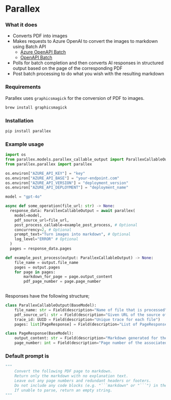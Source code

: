 # Parallex

### What it does
- Converts PDF into images
- Makes requests to Azure OpenAI to convert the images to markdown using Batch API
  - [Azure OpenAPI Batch](https://learn.microsoft.com/en-us/azure/ai-services/openai/how-to/batch?tabs=standard-input%2Cpython-secure&pivots=programming-language-python)
  - [OpenAPI Batch](https://platform.openai.com/docs/guides/batch)
- Polls for batch completion and then converts AI responses in structured output based on the page of the corresponding PDF
- Post batch processing to do what you wish with the resulting markdown

### Requirements
Parallex uses `graphicsmagick` for the conversion of PDF to images. 
```bash
brew install graphicsmagick
```

### Installation
```bash
pip install parallex
```

### Example usage
```python
import os
from parallex.models.parallex_callable_output import ParallexCallableOutput
from parallex.parallex import parallex

os.environ["AZURE_API_KEY"] = "key"
os.environ["AZURE_API_BASE"] = "your-endpoint.com"
os.environ["AZURE_API_VERSION"] = "deployment_version"
os.environ["AZURE_API_DEPLOYMENT"] = "deployment_name"

model = "gpt-4o"

async def some_operation(file_url: str) -> None:
  response_data: ParallexCallableOutput = await parallex(
    model=model,
    pdf_source_url=file_url,
    post_process_callable=example_post_process, # Optional
    concurrency=2, # Optional
    prompt_text="Turn images into markdown", # Optional
    log_level="ERROR" # Optional
  )
  pages = response_data.pages

def example_post_process(output: ParallexCallableOutput) -> None:
    file_name = output.file_name
    pages = output.pages
    for page in pages:
        markdown_for_page = page.output_content
        pdf_page_number = page.page_number
        
```

Responses have the following structure;
```python
class ParallexCallableOutput(BaseModel):
    file_name: str = Field(description="Name of file that is processed")
    pdf_source_url: str = Field(description="Given URL of the source of output")
    trace_id: UUID = Field(description="Unique trace for each file")
    pages: list[PageResponse] = Field(description="List of PageResponse objects")

class PageResponse(BaseModel):
    output_content: str = Field(description="Markdown generated for the page")
    page_number: int = Field(description="Page number of the associated PDF")
```

### Default prompt is 
```python
"""
    Convert the following PDF page to markdown.
    Return only the markdown with no explanation text.
    Leave out any page numbers and redundant headers or footers.
    Do not include any code blocks (e.g. "```markdown" or "```") in the response.
    If unable to parse, return an empty string.
"""
```
